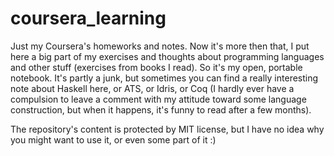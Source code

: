 # coursera_learning
Just my Coursera's homeworks and notes. Now it's more then that, I put here a big part of my exercises and thoughts about programming languages and other stuff (exercises from books I read). So it's my open, portable notebook. It's partly a junk, but sometimes you can find a really interesting note about Haskell here, or ATS, or Idris, or Coq (I hardly ever have a compulsion to leave a comment with my attitude toward some language construction, but when it happens, it's funny to read after a few months).

The repository's content is protected by MIT license, but I have no idea why you might want to use it, or even some part of it :)
